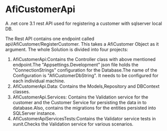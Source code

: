 # AfiCustomerApi
A .net core 3.1 rest API used for registering a customer with sqlserver local DB.

The Rest API contains one endpoint called api/AfiCustomer/RegisterCustomer. This takes a AfiCustomer Object as it argument.
The whole Solution is divided into four projects:
1. AfiCustomerApi:Contains the Controller class with above mentioned endpoint.The "Appsettings.Development" json file holds the "ConnectionStrings" configuration for the Database.The name of the Configuration is "AfiCustomerDbString". It needs to be configured for each individual machine. 
2. AfiCustomerApi.Data: Contains the Models,Repository and DBContext classes.
3. AfiCustomerApi.Services: Contains the Validation service for the customer and the Customer Service for persisting the data in to
   database.Also, contains the migrations for the entities persisted into SQLServer instance.
4. AfiCustomerApiServicesTests:Contains the Validator service tests in xunit.Checks the Validation service for various scenarios.
